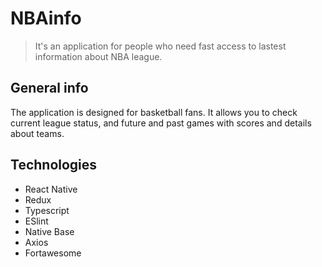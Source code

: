 # NBAinfo

> It's an application for people who need fast access to lastest information about NBA league.

## General info

The application is designed for basketball fans. It allows you to check current league status, and future and past games with scores and details about teams.

## Technologies
- React Native
- Redux
- Typescript
- ESlint
- Native Base
- Axios
- Fortawesome


